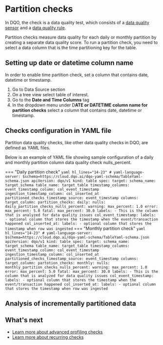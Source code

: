 # Partition checks

In DQO, the check is a data quality test, which consists of a [data quality sensor](../../sensors/sensors.md) and a
[data quality rule](../../rules/rules.md).

Partition checks measure data quality for each daily or monthly partition by creating a separate data quality score. 
To run a partition check, you need to select a data column that is the time partitioning key for the table.

## Setting up date or datetime column name
In order to enable time partition check, set a column that contains date, datetime or timestamp. 

1. Go to Data Source section
2. On a tree view select table of interest.
3. Go to the **Date and Time Columns** tag
4. In the dropdown menu under D**ATE or DATETIME column name for partition checks** select a column that contains date, datetime or timestamp.

## Checks configuration in YAML file
Partition data quality checks, like other data quality checks in DQO, are defined as YAML files.

Below is an example of YAML file showing sample configuration of a daily and monthly partition column data quality check
nulls_percent.

=== "Daily partition check"
    ``` yaml hl_lines="14-23"
    # yaml-language-server: $schema=https://cloud.dqo.ai/dqo-yaml-schema/TableYaml-schema.json
    apiVersion: dqo/v1
    kind: table
    spec:
      target:
        schema_name: target_schema
        table_name: target_table
      timestamp_columns:
        event_timestamp_column: col_event_timestamp
        ingestion_timestamp_column: col_inserted_at
        partitioned_checks_timestamp_source: event_timestamp
      columns:
        target_column:
          partition_checks:
            daily:
              nulls:
                daily_partition_checks_nulls_percent:
                  warning:
                    max_percent: 1.0
                  error:
                    max_percent: 5.0
                  fatal:
                    max_percent: 30.0
          labels:
          - This is the column that is analyzed for data quality issues
        col_event_timestamp:
          labels:
          - optional column that stores the timestamp when the event/transaction happened
        col_inserted_at:
          labels:
          - optional column that stores the timestamp when row was ingested
    ```
=== "Monthly partition check"
    ``` yaml hl_lines="14-23"
    # yaml-language-server: $schema=https://cloud.dqo.ai/dqo-yaml-schema/TableYaml-schema.json
    apiVersion: dqo/v1
    kind: table
    spec:
      target:
        schema_name: target_schema
        table_name: target_table
      timestamp_columns:
        event_timestamp_column: col_event_timestamp
        ingestion_timestamp_column: col_inserted_at
        partitioned_checks_timestamp_source: event_timestamp
      columns:
        target_column:
          partotion_checks:
            monthly:
              nulls:
                monthly_partition_checks_nulls_percent:
                  warning:
                    max_percent: 1.0
                  error:
                    max_percent: 5.0
                  fatal:
                    max_percent: 30.0
          labels:
          - This is the column that is analyzed for data quality issues
        col_event_timestamp:
          labels:
          - optional column that stores the timestamp when the event/transaction happened
        col_inserted_at:
          labels:
          - optional column that stores the timestamp when row was ingested
    ```

## Analysis of incrementally partitioned data


## What's next

- [Learn more about advanced profiling checks](../advanced-profiling/advanced-profiling.md)
- [Learn more about recurring checks](../recurring-checks/recurring-checks.md)



